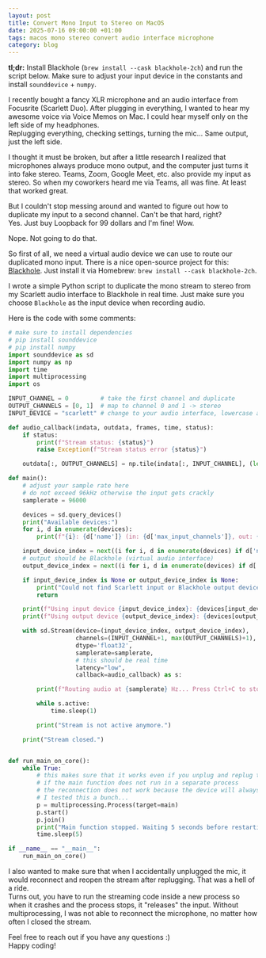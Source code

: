 ```yaml
---
layout: post
title: Convert Mono Input to Stereo on MacOS
date: 2025-07-16 09:00:00 +01:00
tags: macos mono stereo convert audio interface microphone
category: blog
---
```


__tl;dr:__ Install Blackhole (`brew install --cask blackhole-2ch`) and run the script below. Make sure to adjust your input device in the constants and install `sounddevice` + `numpy`.

I recently bought a fancy XLR microphone and an audio interface from Focusrite (Scarlett Duo). After plugging in everything, I wanted to hear my awesome voice via Voice Memos on Mac. I could hear myself only on the left side of my headphones.  
Replugging everything, checking settings, turning the mic... Same output, just the left side.

I thought it must be broken, but after a little research I realized that microphones always produce mono output, and the computer just turns it into fake stereo. Teams, Zoom, Google Meet, etc. also provide my input as stereo. So when my coworkers heard me via Teams, all was fine. At least that worked great.

But I couldn't stop messing around and wanted to figure out how to duplicate my input to a second channel. Can't be that hard, right?  
Yes. Just buy Loopback for 99 dollars and I'm fine! Wow.

Nope. Not going to do that.

So first of all, we need a virtual audio device we can use to route our duplicated mono input. There is a nice open-source project for this:  
[Blackhole](https://existential.audio/blackhole/). Just install it via Homebrew: `brew install --cask blackhole-2ch`.

I wrote a simple Python script to duplicate the mono stream to stereo from my Scarlett audio interface to Blackhole in real time. Just make sure you choose `Blackhole` as the input device when recording audio.

Here is the code with some comments:

```python
# make sure to install dependencies
# pip install sounddevice
# pip install numpy
import sounddevice as sd
import numpy as np
import time
import multiprocessing
import os

INPUT_CHANNEL = 0         # take the first channel and duplicate
OUTPUT_CHANNELS = [0, 1]  # map to channel 0 and 1 -> stereo
INPUT_DEVICE = "scarlett" # change to your audio interface, lowercase and first word is enough

def audio_callback(indata, outdata, frames, time, status):
    if status:
        print(f"Stream status: {status}")
        raise Exception(f"Stream status error {status}")

    outdata[:, OUTPUT_CHANNELS] = np.tile(indata[:, INPUT_CHANNEL], (len(OUTPUT_CHANNELS), 1)).T

def main():
    # adjust your sample rate here
    # do not exceed 96kHz otherwise the input gets crackly
    samplerate = 96000

    devices = sd.query_devices()
    print("Available devices:")
    for i, d in enumerate(devices):
        print(f"{i}: {d['name']} (in: {d['max_input_channels']}, out: {d['max_output_channels']})")

    input_device_index = next((i for i, d in enumerate(devices) if d['name'].lower().startswith(INPUT_DEVICE)), None)
    # output should be Blackhole (virtual audio interface)
    output_device_index = next((i for i, d in enumerate(devices) if d['name'].lower().startswith('blackhole')), None)

    if input_device_index is None or output_device_index is None:
        print("Could not find Scarlett input or Blackhole output device.")
        return

    print(f"Using input device {input_device_index}: {devices[input_device_index]['name']}")
    print(f"Using output device {output_device_index}: {devices[output_device_index]['name']}")

    with sd.Stream(device=(input_device_index, output_device_index),
                   channels=(INPUT_CHANNEL+1, max(OUTPUT_CHANNELS)+1),
                   dtype='float32',
                   samplerate=samplerate,
                   # this should be real time
                   latency="low",
                   callback=audio_callback) as s:

        print(f"Routing audio at {samplerate} Hz... Press Ctrl+C to stop.")

        while s.active:
            time.sleep(1)

        print("Stream is not active anymore.")

    print("Stream closed.")


def run_main_on_core():
    while True:
        # this makes sure that it works even if you unplug and replug the device
        # if the main function does not run in a separate process
        # the reconnection does not work because the device will always be blocked by the main thread
        # I tested this a bunch...
        p = multiprocessing.Process(target=main)
        p.start()
        p.join()
        print("Main function stopped. Waiting 5 seconds before restarting...")
        time.sleep(5)

if __name__ == "__main__":
    run_main_on_core()
```

I also wanted to make sure that when I accidentally unplugged the mic, it would reconnect and reopen the stream after replugging. That was a hell of a ride.  
Turns out, you have to run the streaming code inside a new process so when it crashes and the process stops, it "releases" the input. Without multiprocessing, I was not able to reconnect the microphone, no matter how often I closed the stream.

Feel free to reach out if you have any questions :)  
Happy coding!
